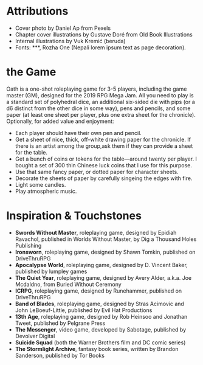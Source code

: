 # Attributions

* Cover photo by Daniel Ap from Pexels
* Chapter cover illustrations by Gustave Doré from Old Book Illustrations
* Internal illustrations by Vuk Kremić (beruda)
* Fonts: ***, Rozha One (Nepali lorem ipsum text as page decoration).

# the Game

Oath is a one-shot roleplaying game for 3-5 players, including the game master (GM), designed for the 2019 RPG Mega Jam. All you need to play is a standard set of polyhedral dice, an additional six-sided die with pips (or a d6 distinct from the other dice in some way), pens and pencils, and some paper (at least one sheet per player, plus one extra sheet for the chronicle). Optionally, for added value and enjoyment:

* Each player should have their own pen and pencil.
* Get a sheet of nice, thick, off-white drawing paper for the chronicle. If there is an artist among the group,ask them if they can provide a sheet for the table.
* Get a bunch of coins or tokens for the table—around twenty per player. I bought a set of 300 thin Chinese luck coins that I use for this purpose.
* Use that same fancy paper, or dotted paper for character sheets.
* Decorate the sheets of paper by carefully singeing the edges with fire.
* Light some candles.
* Play atmospheric music.

# Inspiration & Touchstones

* **Swords Without Master**, roleplaying game, designed by Epidiah Ravachol, published in Worlds Without Master, by Dig a Thousand Holes Publishing
* **Ironsworn**, roleplaying game, designed by Shawn Tomkin, published on DriveThruRPG
* **Apocalypse World**, roleplaying game, designed by D. Vincent Baker, published by lumpley games
* **The Quiet Year**, roleplaying game, designed by Avery Alder, a.k.a. Joe Mcdaldno, from Buried Without Ceremony
* **ICRPG**, roleplaying game, designed by Runehammer, published on DriveThruRPG
* **Band of Blades**, roleplaying game, designed by Stras Acimovic and John LeBoeuf-Little, published by Evil Hat Productions
* **13th Age**, roleplaying game, designed by Rob Heinsoo and Jonathan Tweet, published by Pelgrane Press
* **The Messenger**, video game, developed by Sabotage, published by Devolver Digital
* **Suicide Squad** (both the Warner Brothers film and DC comic series)
* **The Stormlight Archive**, fantasy book series, written by Brandon Sanderson, published by Tor Books
